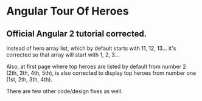 # Angular Tour Of Heroes

## Official Angular 2 tutorial corrected.

Instead of hero array list, which by default starts with 11, 12, 13... it's corrected so that array will start with
1, 2, 3...

Also, at first page where top heroes are listed by default from number 2 (2th, 3th, 4th, 5th), is also corrected to
display top heroes from number one (1st, 2th, 3th, 4th).

There are few other code/design fixes as well.
